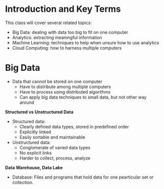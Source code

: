 # Introduction and Key Terms
This class will cover several related topics:
- Big Data: dealing with data too big to fit on one computer
- Analytics: extracting meaningful information
- Machine Learning: techniques to help when unsure how to use analytics
- Cloud Computing: how to harness multiple computers

# Big Data

- Data that cannot be stored on one computer
    - Have to distribute among multiple computers
    - Have to process using distributed algorithms
    - Can apply big data techniques to small data, but not other way around

**Structured vs Unstructured Data**
- Structured data:
    - Clearly defined data types, stored in predefined order
    - Explicitly linked
    - Easily sortable and maintainable
- Unstructured data:
    - Conglomerate of varied data types
    - No explicit links
    - Harder to collect, process, analyze

**Data Warehouse, Data Lake**
- Database: Files and programs that hold data for one pearticular set or collection.
